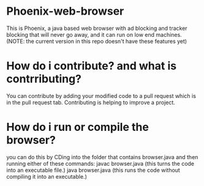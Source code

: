 # Phoenix-web-browser
This is Phoenix, a java based web browser with ad blocking and tracker blocking that will never go away, and it can run on low end machines. (NOTE: the current version in this repo doesn't have these features yet)
# How do i contribute? and what is contrributing?
You can contribute by adding your modified code to a pull request which is in the pull request tab. Contributing is helping to improve a project.
# How do i run or compile the browser?
you can do this by CDing into the folder that contains browser.java and then running either of these commands: javac browser.java (this turns the code into an executable file.) java browser.java (this runs the code without compiling it into an executable.)
